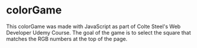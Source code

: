 # colorGame
This colorGame was made with JavaScript as part of Colte Steel's Web Developer Udemy Course. The goal of the game is to select the square that matches the RGB numbers at the top of the page.
